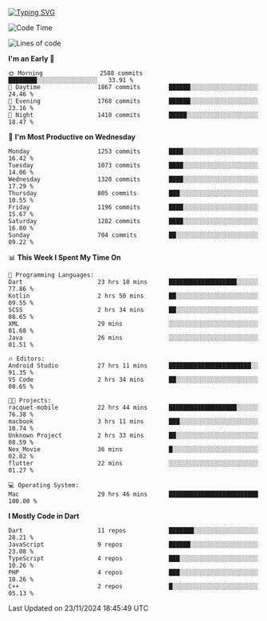 
<a href="https://git.io/typing-svg"><img src="https://readme-typing-svg.demolab.com?font=Source+Code+Pro&pause=1000&random=false&width=435&lines=Hey+%F0%9F%A5%B6+iam+Yaskraz" alt="Typing SVG" /></a>
<!--START_SECTION:waka-->
![Code Time](http://img.shields.io/badge/Code%20Time-812%20hrs%2012%20mins-blue)

![Lines of code](https://img.shields.io/badge/From%20Hello%20World%20I%27ve%20Written-4.7%20million%20lines%20of%20code-blue)

**I'm an Early 🐤** 

```text
🌞 Morning                2588 commits        ████████░░░░░░░░░░░░░░░░░   33.91 % 
🌆 Daytime                1867 commits        ██████░░░░░░░░░░░░░░░░░░░   24.46 % 
🌃 Evening                1768 commits        ██████░░░░░░░░░░░░░░░░░░░   23.16 % 
🌙 Night                  1410 commits        █████░░░░░░░░░░░░░░░░░░░░   18.47 % 
```
📅 **I'm Most Productive on Wednesday** 

```text
Monday                   1253 commits        ████░░░░░░░░░░░░░░░░░░░░░   16.42 % 
Tuesday                  1073 commits        ████░░░░░░░░░░░░░░░░░░░░░   14.06 % 
Wednesday                1320 commits        ████░░░░░░░░░░░░░░░░░░░░░   17.29 % 
Thursday                 805 commits         ███░░░░░░░░░░░░░░░░░░░░░░   10.55 % 
Friday                   1196 commits        ████░░░░░░░░░░░░░░░░░░░░░   15.67 % 
Saturday                 1282 commits        ████░░░░░░░░░░░░░░░░░░░░░   16.80 % 
Sunday                   704 commits         ██░░░░░░░░░░░░░░░░░░░░░░░   09.22 % 
```


📊 **This Week I Spent My Time On** 

```text
💬 Programming Languages: 
Dart                     23 hrs 10 mins      ███████████████████░░░░░░   77.86 % 
Kotlin                   2 hrs 50 mins       ██░░░░░░░░░░░░░░░░░░░░░░░   09.55 % 
SCSS                     2 hrs 34 mins       ██░░░░░░░░░░░░░░░░░░░░░░░   08.65 % 
XML                      29 mins             ░░░░░░░░░░░░░░░░░░░░░░░░░   01.68 % 
Java                     26 mins             ░░░░░░░░░░░░░░░░░░░░░░░░░   01.51 % 

🔥 Editors: 
Android Studio           27 hrs 11 mins      ███████████████████████░░   91.35 % 
VS Code                  2 hrs 34 mins       ██░░░░░░░░░░░░░░░░░░░░░░░   08.65 % 

🐱‍💻 Projects: 
racquet-mobile           22 hrs 44 mins      ███████████████████░░░░░░   76.38 % 
macbook                  3 hrs 11 mins       ███░░░░░░░░░░░░░░░░░░░░░░   10.74 % 
Unknown Project          2 hrs 33 mins       ██░░░░░░░░░░░░░░░░░░░░░░░   08.59 % 
Nex_Movie                36 mins             █░░░░░░░░░░░░░░░░░░░░░░░░   02.02 % 
flutter                  22 mins             ░░░░░░░░░░░░░░░░░░░░░░░░░   01.27 % 

💻 Operating System: 
Mac                      29 hrs 46 mins      █████████████████████████   100.00 % 
```

**I Mostly Code in Dart** 

```text
Dart                     11 repos            ███████░░░░░░░░░░░░░░░░░░   28.21 % 
JavaScript               9 repos             ██████░░░░░░░░░░░░░░░░░░░   23.08 % 
TypeScript               4 repos             ███░░░░░░░░░░░░░░░░░░░░░░   10.26 % 
PHP                      4 repos             ███░░░░░░░░░░░░░░░░░░░░░░   10.26 % 
C++                      2 repos             █░░░░░░░░░░░░░░░░░░░░░░░░   05.13 % 
```




 Last Updated on 23/11/2024 18:45:49 UTC
<!--END_SECTION:waka-->
